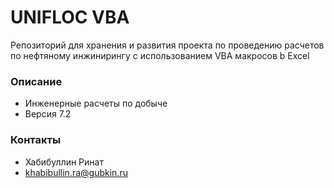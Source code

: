 # UNIFLOC VBA #

Репозиторий для хранения и развития проекта по проведению расчетов по нефтяному инжинирингу 
с использованием VBA макросов b Excel

### Описание ###

* Инженерные расчеты по добыче
* Версия 7.2


### Контакты ###

* Хабибуллин Ринат
* khabibullin.ra@gubkin.ru


